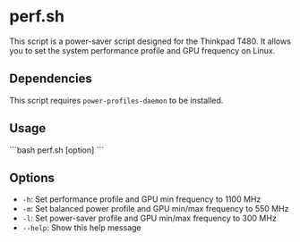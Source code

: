 # perf.sh

This script is a power-saver script designed for the Thinkpad T480. It allows you to set the system performance profile and GPU frequency on Linux.

## Dependencies

This script requires `power-profiles-daemon` to be installed.

## Usage

\`\`\`bash
perf.sh [option]
\`\`\`

## Options

*   `-h`: Set performance profile and GPU min frequency to 1100 MHz
*   `-m`: Set balanced power profile and GPU min/max frequency to 550 MHz
*   `-l`: Set power-saver profile and GPU min/max frequency to 300 MHz
*   `--help`: Show this help message
